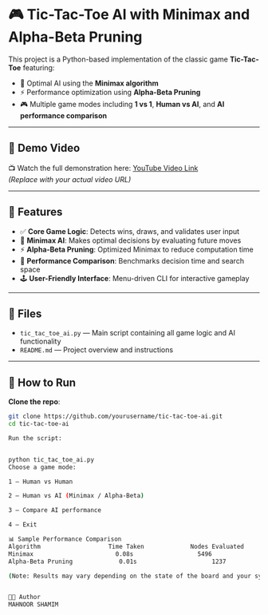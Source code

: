 # 🎮 Tic-Tac-Toe AI with Minimax and Alpha-Beta Pruning

This project is a Python-based implementation of the classic game **Tic-Tac-Toe** featuring:

- 🧠 Optimal AI using the **Minimax algorithm**
- ⚡ Performance optimization using **Alpha-Beta Pruning**
- 🎮 Multiple game modes including **1 vs 1**, **Human vs AI**, and **AI performance comparison**

---

## 🎥 Demo Video

📺 Watch the full demonstration here: [YouTube Video Link](https://www.youtube.com/watch?v=YOUR_VIDEO_ID)  
_(Replace with your actual video URL)_

---

## 📌 Features

- ✅ **Core Game Logic**: Detects wins, draws, and validates user input
- 🤖 **Minimax AI**: Makes optimal decisions by evaluating future moves
- ⚡ **Alpha-Beta Pruning**: Optimized Minimax to reduce computation time
- 🧪 **Performance Comparison**: Benchmarks decision time and search space
- 🕹️ **User-Friendly Interface**: Menu-driven CLI for interactive gameplay

---

## 📂 Files

- `tic_tac_toe_ai.py` — Main script containing all game logic and AI functionality
- `README.md` — Project overview and instructions

---

## 🚀 How to Run

 **Clone the repo**:
   ```bash
   git clone https://github.com/yourusername/tic-tac-toe-ai.git
   cd tic-tac-toe-ai

   Run the script:


python tic_tac_toe_ai.py
Choose a game mode:

1 — Human vs Human

2 — Human vs AI (Minimax / Alpha-Beta)

3 — Compare AI performance

4 — Exit

📊 Sample Performance Comparison
Algorithm	                Time Taken	           Nodes Evaluated
Minimax	                      0.08s	                 5496
Alpha-Beta Pruning             0.01s	                 1237

(Note: Results may vary depending on the state of the board and your system.)


👨‍💻 Author
MAHNOOR SHAMIM
